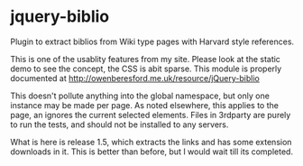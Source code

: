 # jquery-biblio
Plugin to extract biblios from Wiki type pages with Harvard style references.


This is one of the usablity features from my site.   Please look at the static demo to see the concept, the CSS is abit sparse.
This module is properly documented at http://owenberesford.me.uk/resource/jQuery-biblio

This doesn't pollute anything into the global namespace, but only one instance may be made per page.  As noted elsewhere, this applies to the page, an ignores the current selected elements.
Files in 3rdparty are purely to run the tests, and should not be installed to any servers.

What is here is release 1.5, which extracts the links and has some extension downloads in it.  This is better than before, but I would wait till its completed. 
